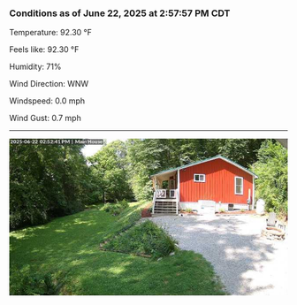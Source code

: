 ### Conditions as of June 22, 2025 at 2:57:57 PM CDT 

Temperature: 92.30 &deg;F

Feels like: 92.30 &deg;F

Humidity: 71%

Wind Direction: WNW

Windspeed: 0.0 mph

Wind Gust: 0.7 mph

---

<img src="./images/latest.jpeg"/>

